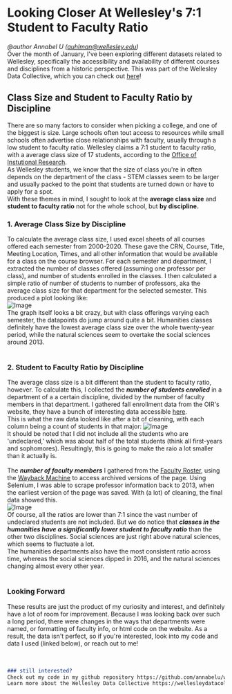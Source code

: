 # Looking Closer At Wellesley's 7:1 Student to Faculty Ratio

_@author Annabel U (auhlman@wellesley.edu)_ <br>
Over the month of January, I've been exploring different datasets related to Wellesley, specifically the accessibility and availability of different courses and disciplines from a historic perspective. This was part of the Wellesley Data Collective, which you can check out [here](https://wellesleydatacollective.wordpress.com/)!

## Class Size and Student to Faculty Ratio by Discipline

There are so many factors to consider when picking a college, and one of the biggest is size. Large schools often tout access to resources while small schools often advertise close relationships with faculty, usually through a low student to faculty ratio. Wellesley claims a 7:1 student to faculty ratio, with a average class size of 17 students, according to the [Office of Instutional Research](https://www.wellesley.edu/oir/facts#:~:text=About%20Academics,is%2017%20students%20per%20class.). <br>
As Wellesley students, we know that the size of class you're in often depends on the department of the class - STEM classes seem to be larger and usually packed to the point that students are turned down or have to apply for a spot. <br>
With these themes in mind, I sought to look at the **average class size** and **student to faculty ratio** not for the whole school, but **by discipline.**

### 1. Average Class Size by Discipline
To calculate the average class size, I used excel sheets of all courses offered each semester from 2000-2020. These gave the CRN, Course, Title, Meeting Location, Times, and all other information that would be available for a class on the course browser. For each semester and department, I extracted the number of classes offered (assuming one professor per class), and number of students enrolled in the classes. I then calculated a simple ratio of number of students to number of professors, aka the average class size for that department for the selected semester. 
This produced a plot looking like: <br>
![Image](https://user-images.githubusercontent.com/77770436/106404047-72321200-63d5-11eb-952a-50e1ec0231a2.png)
<br>
The graph itself looks a bit crazy, but with class offerings varying each semester, the datapoints do jump around quite a bit. Humanities classes definitely have the lowest average class size over the whole twenty-year period, while the natural sciences seem to overtake the social sciences around 2013. 
<br>
<br>

### 2. Student to Faculty Ratio by Discipline
The average class size is a bit different than the student to faculty ratio, however. To calculate this, I collected the ***number of students enrolled*** in a department of a a certain discipline, divided by the number of faculty members in that department. I gathered fall enrollment data from the OIR's website, they have a bunch of interesting data accessible [here](https://www.wellesley.edu/oir/factbook/fall-enrollment-detail). <br>
This is what the raw data looked like after a bit of cleaning, with each column being a count of students in that major:
![Image](https://user-images.githubusercontent.com/77770436/106400765-9e916280-63c4-11eb-8cea-d179c6deed2e.PNG)<br>
It should be noted that I did not include all the students who are 'undeclared,' which was about half of the total students (think all first-years and sophomores). Resultingly, this is going to make the raio a lot smaller than it actually is.  <br>
<br> The ***number of faculty members*** I gathered from the [Faculty Roster](https://www.wellesley.edu/provost/facultyroster), using the [Wayback Machine](https://web.archive.org/web/2020*/https://www.wellesley.edu/provost/facultyroster) to access archived versions of the page. Using Selenium, I was able to scrape professor information back to 2013, when the earliest version of the page was saved. With (a lot) of cleaning, the final data showed this. <br>
![Image](https://user-images.githubusercontent.com/77770436/106404073-86760f00-63d5-11eb-8e6b-0d3fc0cd3cec.png)
<br>
Of course, all the ratios are lower than 7:1 since the vast number of undeclared students are not included. But we do notice that ***classes in the humanities have a significantly lower student to faculty ratio*** than the other two disciplines. Social sciences are just right above natural sciences, which seems to fluctuate a lot. <br>
The humanities departments also have the most consistent ratio across time, whereas the social sciences dipped in 2016, and the natural sciences changing almost every other year. <br>
<br>
### Looking Forward
These results are just the product of my curiosity and interest, and definitely have a lot of room for improvement. Because I was looking back over such a long period, there were changes in the ways that departments were named, or formatting of faculty info, or html code on the website. As a result, the data isn't perfect, so if you're interested, look into my code and data I used (linked below), or reach out to me! 
<br>
<br>
<br>
```markdown
### still interested?
Check out my code in my github repository https://github.com/annabelu/wdc_jan21
Learn more about the Wellesley Data Collective https://wellesleydatacollective.wordpress.com/
```
